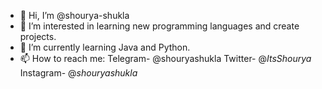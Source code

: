 - 👋 Hi, I’m @shourya-shukla
- 👀 I’m interested in learning new programming languages and create projects.
- 🌱 I’m currently learning Java and Python.
- 📫 How to reach me: Telegram- @shouryashukla
                       Twitter- @_ItsShourya_
                       Instagram- @_shouryashukla_

<!---
shourya-shukla/shourya-shukla is a ✨ special ✨ repository because its `README.md` (this file) appears on your GitHub profile.
You can click the Preview link to take a look at your changes.
--->

